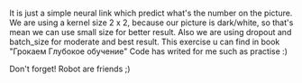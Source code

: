 It is just a simple neural link which predict what's the number on the picture. 
We are using a kernel size 2 x 2, because our picture is dark/white, so that's mean we can use small size for better result.
Also we are using dropout and batch_size for moderate and best result. This exercise u can find in book "Грокаем Глубокое обучение" 
Code has writed for me such as practise :) 

Don't forget! Robot are friends  ;)


